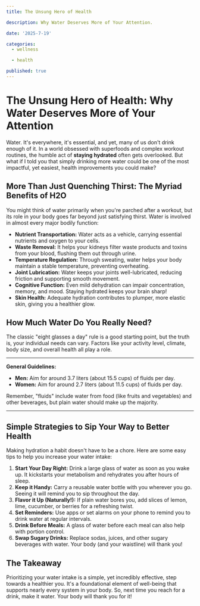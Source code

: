 ```yaml
---
title: The Unsung Hero of Health

description: Why Water Deserves More of Your Attention.

date: '2025-7-19'

categories:
  - wellness

  - health

published: true
---
```


# The Unsung Hero of Health: Why Water Deserves More of Your Attention

Water. It's everywhere, it's essential, and yet, many of us don't drink enough of it. In a world obsessed with superfoods and complex workout routines, the humble act of **staying hydrated** often gets overlooked. But what if I told you that simply drinking more water could be one of the most impactful, yet easiest, health improvements you could make?

## More Than Just Quenching Thirst: The Myriad Benefits of H2O

You might think of water primarily when you're parched after a workout, but its role in your body goes far beyond just satisfying thirst. Water is involved in almost every major bodily function:

- **Nutrient Transportation:** Water acts as a vehicle, carrying essential nutrients and oxygen to your cells.
- **Waste Removal:** It helps your kidneys filter waste products and toxins from your blood, flushing them out through urine.
- **Temperature Regulation:** Through sweating, water helps your body maintain a stable temperature, preventing overheating.
- **Joint Lubrication:** Water keeps your joints well-lubricated, reducing friction and supporting smooth movement.
- **Cognitive Function:** Even mild dehydration can impair concentration, memory, and mood. Staying hydrated keeps your brain sharp!
- **Skin Health:** Adequate hydration contributes to plumper, more elastic skin, giving you a healthier glow.

## How Much Water Do You Really Need?

The classic "eight glasses a day" rule is a good starting point, but the truth is, your individual needs can vary. Factors like your activity level, climate, body size, and overall health all play a role.

---

**General Guidelines:**

- **Men:** Aim for around 3.7 liters (about 15.5 cups) of fluids per day.
- **Women:** Aim for around 2.7 liters (about 11.5 cups) of fluids per day.

Remember, "fluids" include water from food (like fruits and vegetables) and other beverages, but plain water should make up the majority.

---

## Simple Strategies to Sip Your Way to Better Health

Making hydration a habit doesn't have to be a chore. Here are some easy tips to help you increase your water intake:

1.  **Start Your Day Right:** Drink a large glass of water as soon as you wake up. It kickstarts your metabolism and rehydrates you after hours of sleep.
2.  **Keep it Handy:** Carry a reusable water bottle with you wherever you go. Seeing it will remind you to sip throughout the day.
3.  **Flavor it Up (Naturally!):** If plain water bores you, add slices of lemon, lime, cucumber, or berries for a refreshing twist.
4.  **Set Reminders:** Use apps or set alarms on your phone to remind you to drink water at regular intervals.
5.  **Drink Before Meals:** A glass of water before each meal can also help with portion control.
6.  **Swap Sugary Drinks:** Replace sodas, juices, and other sugary beverages with water. Your body (and your waistline) will thank you!

## The Takeaway

Prioritizing your water intake is a simple, yet incredibly effective, step towards a healthier you. It's a foundational element of well-being that supports nearly every system in your body. So, next time you reach for a drink, make it water. Your body will thank you for it!
